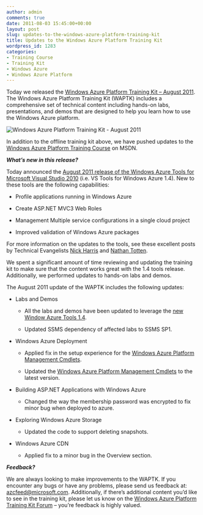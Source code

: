 ```yaml
---
author: admin
comments: true
date: 2011-08-03 15:45:00+00:00
layout: post
slug: updates-to-the-windows-azure-platform-training-kit
title: Updates to the Windows Azure Platform Training Kit
wordpress_id: 1283
categories:
- Training Course
- Training Kit
- Windows Azure
- Windows Azure Platform
---
```


Today we released the [Windows Azure Platform Training Kit – August 2011](http://go.microsoft.com/fwlink/?LinkID=130354). The Windows Azure Platform Training Kit (WAPTK) includes a comprehensive set of technical content including hands-on labs, presentations, and demos that are designed to help you learn how to use the Windows Azure platform.

 

![Windows Azure Platform Training Kit - August 2011](https://wadewegner.blob.core.windows.net/wordpress/2011/08/image5.png)

 

In addition to the offline training kit above, we have pushed updates to the [Windows Azure Platform Training Course](http://msdn.microsoft.com/en-us/gg271268) on MSDN.

 

**_What’s new in this release?_**

 

Today announced the [August 2011 release of the Windows Azure Tools for Microsoft Visual Studio 2010](http://blogs.msdn.com/b/windowsazure/archive/2011/08/02/announcing-the-august-2011-release-of-the-windows-azure-tools-for-microsoft-visual-studio-2010.aspx) (i.e. VS Tools for Windows Azure 1.4). New to these tools are the following capabilities:

 

  
  * Profile applications running in Windows Azure 
   
  * Create ASP.NET MVC3 Web Roles 
   
  * Management Multiple service configurations in a single cloud project 
   
  * Improved validation of Windows Azure packages 
 

For more information on the updates to the tools, see these excellent posts by Technical Evangelists [Nick Harris](http://www.nickharris.net/2011/08/using-the-new-windows-azure-tools-v1-4-for-vs2010) and [Nathan Totten](http://ntotten.com/2011/08/windows-azure-tools-1-4-released).

 

We spent a significant amount of time reviewing and updating the training kit to make sure that the content works great with the 1.4 tools release. Additionally, we performed updates to hands-on labs and demos.

 

The August 2011 update of the WAPTK includes the following updates:

 

  
  * Labs and Demos             
    * All the labs and demos have been updated to leverage the [new Window Azure Tools 1.4](http://www.microsoft.com/web/gallery/install.aspx?appid=WindowsAzureToolsVS2010). 
       
    * Updated SSMS dependency of affected labs to SSMS SP1. 
       
   
  * Windows Azure Deployment             
    * Applied fix in the setup experience for the [Windows Azure Platform Management Cmdlets](http://wappowershell.codeplex.com/). 
       
    * Updated the [Windows Azure Platform Management Cmdlets](http://wappowershell.codeplex.com/) to the latest version. 
       
   
  * Building ASP.NET Applications with Windows Azure             
    * Changed the way the membership password was encrypted to fix minor bug when deployed to azure. 
       
   
  * Exploring Windows Azure Storage             
    * Updated the code to support deleting snapshots. 
       
   
  * Windows Azure CDN             
    * Applied fix to a minor bug in the Overview section. 
       
 

**_Feedback?_**

 

We are always looking to make improvements to the WAPTK. If you encounter any bugs or have any problems, please send us feedback at: [azcfeed@microsoft.com](mailto:azcfeed@microsoft.com). Additionally, if there’s additional content you’d like to see in the training kit, please let us know on the [Windows Azure Platform Training Kit Forum](http://www.mygreatwindowsazureidea.com/forums/121151-windows-azure-platform-training-kit) – you’re feedback is highly valued.
